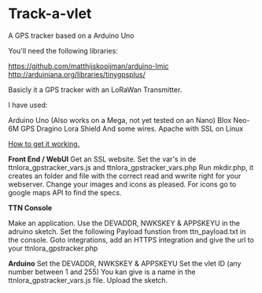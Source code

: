 # Track-a-vlet
A GPS tracker based on a Arduino Uno

You'll need the following libraries:

https://github.com/matthijskooijman/arduino-lmic
http://arduiniana.org/libraries/tinygpsplus/

Basicly it a GPS tracker with an LoRaWan Transmitter.

I have used:

Arduino Uno (Also works on a Mega, not yet tested on an Nano)
Blox Neo-6M GPS
Dragino Lora Shield
And some wires.
Apache with SSL on Linux

<u>How to get it working.</u>

<b>Front End / WebUI</b>
Get an SSL website.
Set the var's in de ttnlora_gpstracker_vars.js and ttnlora_gpstracker_vars.php
Run mkdir.php, it creates an folder and file with the correct read and wwrite right for your webserver.
Change your images and icons as pleased. For icons go to google maps API to find the specs.

<b>TTN Console</b>

Make an application. Use the DEVADDR, NWKSKEY & APPSKEYU in the adruino sketch.
Set the following Payload funstion from ttn_payload.txt in the console.
Goto integrations, add an HTTPS integration and give the url to your ttnlora_gpstracker.php

<b>Arduino</b>
Set the DEVADDR, NWKSKEY & APPSKEYU
Set the vlet ID (any number between 1 and 255) You kan give is a name in the ttnlora_gpstracker_vars.js file.
Upload the sketch.

